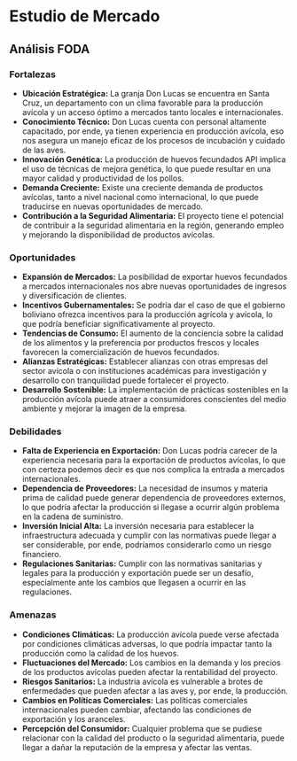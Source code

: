 # Estudio de Mercado

## Análisis FODA

### Fortalezas

- **Ubicación Estratégica:** La granja Don Lucas se encuentra en Santa Cruz, un departamento con un clima favorable para la producción avícola y un acceso óptimo a mercados tanto locales e internacionales.
- **Conocimiento Técnico:** Don Lucas cuenta con personal altamente capacitado, por ende, ya tienen experiencia en producción avícola, eso nos asegura un manejo eficaz de los procesos de incubación y cuidado de las aves.
- **Innovación Genética:** La producción de huevos fecundados API implica el uso de técnicas de mejora genética, lo que puede resultar en una mayor calidad y productividad de los pollos.
- **Demanda Creciente:** Existe una creciente demanda de productos avícolas, tanto a nivel nacional como internacional, lo que puede traducirse en nuevas oportunidades de mercado.
- **Contribución a la Seguridad Alimentaria:** El proyecto tiene el potencial de contribuir a la seguridad alimentaria en la región, generando empleo y mejorando la disponibilidad de productos avícolas.

### Oportunidades

- **Expansión de Mercados:** La posibilidad de exportar huevos fecundados a mercados internacionales nos abre nuevas oportunidades de ingresos y diversificación de clientes.
- **Incentivos Gubernamentales:** Se podría dar el caso de que el gobierno boliviano ofrezca incentivos para la producción agrícola y avícola, lo que podría beneficiar significativamente al proyecto.
- **Tendencias de Consumo:** El aumento de la conciencia sobre la calidad de los alimentos y la preferencia por productos frescos y locales favorecen la comercialización de huevos fecundados.
- **Alianzas Estratégicas:** Establecer alianzas con otras empresas del sector avícola o con instituciones académicas para investigación y desarrollo con tranquilidad puede fortalecer el proyecto.
- **Desarrollo Sostenible:** La implementación de prácticas sostenibles en la producción avícola puede atraer a consumidores conscientes del medio ambiente y mejorar la imagen de la empresa.

### Debilidades

- **Falta de Experiencia en Exportación:** Don Lucas podría carecer de la experiencia necesaria para la exportación de productos avícolas, lo que con certeza podemos decir es que nos complica la entrada a mercados internacionales.
- **Dependencia de Proveedores:** La necesidad de insumos y materia prima de calidad puede generar dependencia de proveedores externos, lo que podría afectar la producción si llegase a ocurrir algún problema en la cadena de suministro.
- **Inversión Inicial Alta:** La inversión necesaria para establecer la infraestructura adecuada y cumplir con las normativas puede llegar a ser considerable, por ende, podríamos considerarlo como un riesgo financiero.
- **Regulaciones Sanitarias:** Cumplir con las normativas sanitarias y legales para la producción y exportación puede ser un desafío, especialmente ante los cambios que llegasen a ocurrir en las regulaciones.

### Amenazas

- **Condiciones Climáticas:** La producción avícola puede verse afectada por condiciones climáticas adversas, lo que podría impactar tanto la producción como la calidad de los huevos.
- **Fluctuaciones del Mercado:** Los cambios en la demanda y los precios de los productos avícolas pueden afectar la rentabilidad del proyecto.
- **Riesgos Sanitarios:** La industria avícola es vulnerable a brotes de enfermedades que pueden afectar a las aves y, por ende, la producción.
- **Cambios en Políticas Comerciales:** Las políticas comerciales internacionales pueden cambiar, afectando las condiciones de exportación y los aranceles.
- **Percepción del Consumidor:** Cualquier problema que se pudiese relacionar con la calidad del producto o la seguridad alimentaria, puede llegar a dañar la reputación de la empresa y afectar las ventas.
